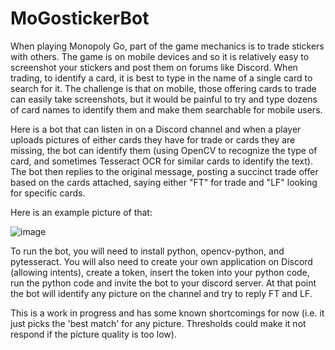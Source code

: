 # MoGostickerBot

When playing Monopoly Go, part of the game mechanics is to trade stickers with others.  The game is on mobile devices and so it is relatively easy to screenshot your stickers and post them on forums like Discord.  When trading, to identify a card, it is best to type in the name of a single card to search for it.  The challenge is that on mobile, those offering cards to trade can easily take screenshots, but it would be painful to try and type dozens of card names to identify them and make them searchable for mobile users.

Here is a bot that can listen in on a Discord channel and when a player uploads pictures of either cards they have for trade or cards they are missing, the bot can identify them (using OpenCV to recognize the type of card, and sometimes Tesseract OCR for similar cards to identify the text).  The bot then replies to the original message, posting a succinct trade offer based on the cards attached, saying either "FT" for trade and "LF" looking for specific cards.

Here is an example picture of that:

![image](https://github.com/scprotz/MoGoCardBot/assets/7061526/d5f1b2b6-6075-485f-9de5-2ce54486368b)

To run the bot, you will need to install python, opencv-python, and pytesseract.  You will also need to create your own application on Discord (allowing intents), create a token, insert the token into your python code, run the python code and invite the bot to your discord server.  At that point the bot will identify any picture on the channel and try to reply FT and LF.

This is a work in progress and has some known shortcomings for now (i.e. it just picks the 'best match' for any picture.  Thresholds could make it not respond if the picture quality is too low).
